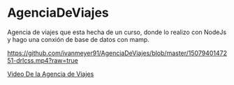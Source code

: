 # AgenciaDeViajes
Agencia de viajes que esta hecha de un curso, donde lo realizo con NodeJs y hago una conxión de base de datos con mamp.

https://github.com/ivanmeyer91/AgenciaDeViajes/blob/master/1507940147251-drlcss.mp4?raw=true

<!-- Place this tag where you want the button to render. -->
<a class="github-button" href="https://github.com/ivanmeyer91/AgenciaDeViajes/blob/master/1507940147251-drlcss.mp4?raw=true" aria-label="Follow @ntkme on GitHub">Video De la Agencia de Viajes</a>
